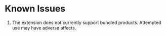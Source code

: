 # Known Issues

1. The extension does not currently support bundled products. Attempted use may have adverse affects.
